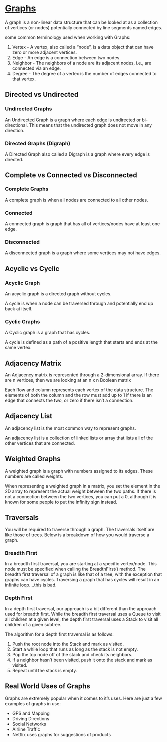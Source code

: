 # [Graphs](https://codefellows.github.io/common_curriculum/data_structures_and_algorithms/Code_401/class-35/resources/graphs.html)


A graph is a non-linear data structure that can be looked at as a collection of vertices (or nodes) potentially connected by line segments named edges.

 some common terminology used when working with Graphs:

1. Vertex - A vertex, also called a “node”, is a data object that can have zero or more adjacent vertices.
1. Edge - An edge is a connection between two nodes.
1. Neighbor - The neighbors of a node are its adjacent nodes, i.e., are connected via an edge.
1. Degree - The degree of a vertex is the number of edges connected to that vertex.

## Directed vs Undirected

### Undirected Graphs

An Undirected Graph is a graph where each edge is undirected or bi-directional. This means that the undirected graph does not move in any direction.

### Directed Graphs (Digraph)

A Directed Graph also called a Digraph is a graph where every edge is directed.

## Complete vs Connected vs Disconnected

### Complete Graphs

A complete graph is when all nodes are connected to all other nodes.

### Connected

A connected graph is graph that has all of vertices/nodes have at least one edge.

### Disconnected

A disconnected graph is a graph where some vertices may not have edges.

## Acyclic vs Cyclic

### Acyclic Graph
An acyclic graph is a directed graph without cycles.

A cycle is when a node can be traversed through and potentially end up back at itself.

### Cyclic Graphs
A Cyclic graph is a graph that has cycles.

A cycle is defined as a path of a positive length that starts and ends at the same vertex.

## Adjacency Matrix

An Adjacency matrix is represented through a 2-dimensional array. If there are n vertices, then we are looking at an n x n Boolean matrix

Each Row and column represents each vertex of the data structure. The elements of both the column and the row must add up to 1 if there is an edge that connects the two, or zero if there isn’t a connection.

## Adjacency List

An adjacency list is the most common way to represent graphs.

An adjacency list is a collection of linked lists or array that lists all of the other vertices that are connected.

## Weighted Graphs

A weighted graph is a graph with numbers assigned to its edges. These numbers are called weights.

When representing a weighted graph in a matrix, you set the element in the 2D array to represent the actual weight between the two paths. If there is not a connection between the two vertices, you can put a 0, although it is known for some people to put the infinity sign instead.

## Traversals

You will be required to traverse through a graph. The traversals itself are like those of trees. Below is a breakdown of how you would traverse a graph.

### Breadth First
In a breadth first traversal, you are starting at a specific vertex/node. This node must be specified when calling the BreadthFirst() method. The breadth first traversal of a graph is like that of a tree, with the exception that graphs can have cycles. Traversing a graph that has cycles will result in an infinite loop….this is bad. 

### Depth First

In a depth first traversal, our approach is a bit different than the approach used for breadth first. While the breadth first traversal uses a Queue to visit all children at a given level, the depth first traversal uses a Stack to visit all children of a given subtree.

The algorithm for a depth first traversal is as follows:

1. Push the root node into the Stack and mark as visited.
1. Start a while loop that runs as long as the stack is not empty.
1. Pop the top node off of the stack and check its neighbors.
1. If a neighbor hasn’t been visited, push it onto the stack and mark as visited.
1. Repeat until the stack is empty.


## Real World Uses of Graphs

Graphs are extremely popular when it comes to it’s uses. Here are just a few examples of graphs in use:

* GPS and Mapping
* Driving Directions
* Social Networks
* Airline Traffic
* Netflix uses graphs for suggestions of products